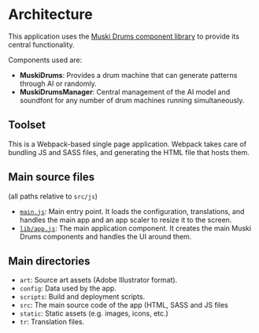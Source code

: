 # Architecture

This application uses the [Muski Drums component library](https://github.com/IMAGINARY/muski-drums)
to provide its central functionality.

Components used are:

- **MuskiDrums**: Provides a drum machine that can generate patterns through AI or randomly.
- **MuskiDrumsManager**: Central management of the AI model and soundfont for any number of drum 
    machines running simultaneously.

## Toolset

This is a Webpack-based single page application. Webpack takes care of bundling JS and SASS files,
and generating the HTML file that hosts them.

## Main source files

(all paths relative to `src/js`)

- [`main.js`](src/js/main.js): Main entry point. It loads the configuration, translations, and
  handles the main app and an app scaler to resize it to the screen.
- [`lib/app.js`](src/js/lib/app.js): The main application component. It creates the main
  Muski Drums components and handles the UI around them.

## Main directories

- `art`: Source art assets (Adobe Illustrator format).
- `config`: Data used by the app.
- `scripts`: Build and deployment scripts.
- `src`: The main source code of the app (HTML, SASS and JS files
- `static`: Static assets (e.g. images, icons, etc.)
- `tr`: Translation files.
